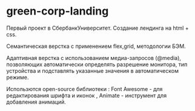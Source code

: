 # green-corp-landing
Первый проект в СбербанкУниверситет.
Создание лендинга на html + css.

Семантическая верстка с применением flex,grid, методологии БЭМ.

Адаптивная верстка с использованием медиа-запросов (@media), позволяющих автоматически определять разрешение монитора, 
тип устройства и подставлять указанные значения в автоматическом режиме.

Использются open-source библиотеки : Font Awesome - для редактирования шрифта и иконок , Animate - инструмент для добавления анимаций.
